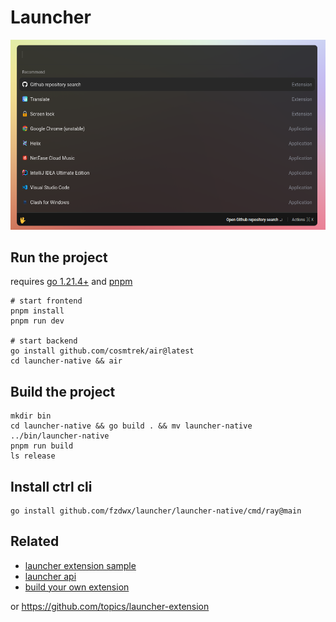 # Launcher

![img.png](.github/img.png)

## Run the project

requires [go 1.21.4+](https://golang.org/) and [pnpm](https://pnpm.io/)

```shell
# start frontend
pnpm install
pnpm run dev

# start backend
go install github.com/cosmtrek/air@latest
cd launcher-native && air
```

## Build the project

```shell
mkdir bin
cd launcher-native && go build . && mv launcher-native ../bin/launcher-native
pnpm run build
ls release
```

## Install ctrl cli

```shell
go install github.com/fzdwx/launcher/launcher-native/cmd/ray@main
```

## Related

- [launcher extension sample](https://github.com/fzdwx/launcher-extension-sample)
- [launcher api](https://github.com/fzdwx/launcher-api)
- [build your own extension](https://github.com/fzdwx/launcher-extension)

or https://github.com/topics/launcher-extension
